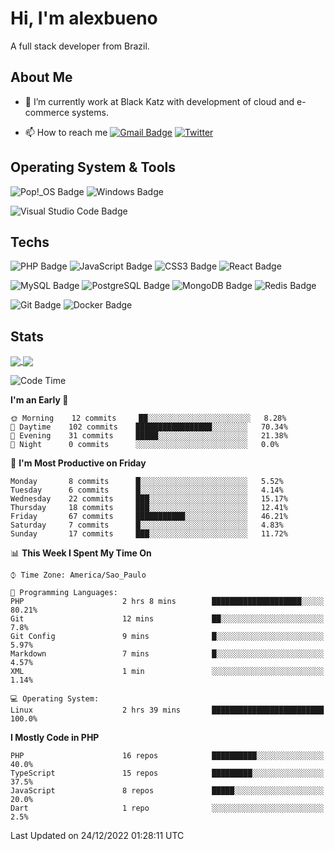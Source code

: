 # Hi, I'm alexbueno

A full stack developer from Brazil.

## About Me

- 🌱 I’m currently work at Black Katz with development of cloud and e-commerce systems.

- 📫 How to reach me [![Gmail Badge](https://img.shields.io/badge/-gmail-c14438?style=for-the-badge&logo=Gmail&logoColor=ffffff)](mailto:alexsandrofbueno@gmail.com) [![Twitter](https://img.shields.io/badge/twitter-1DA1F2.svg?style=for-the-badge&logo=twitter&logoColor=ffffff)](https://twitter.com/Alex_Bueno_7)

## Operating System & Tools

![Pop!_OS Badge](https://img.shields.io/badge/Pop!__OS-48B9C7?logo=popos&logoColor=fff&style=flat)
![Windows Badge](https://img.shields.io/badge/Windows-0078D6?logo=windows&logoColor=fff&style=flat)

![Visual Studio Code Badge](https://img.shields.io/badge/Visual%20Studio%20Code-007ACC?logo=visualstudiocode&logoColor=fff&style=flat)

## Techs

![PHP Badge](https://img.shields.io/badge/PHP-777BB4?logo=php&logoColor=fff&style=flat)
![JavaScript Badge](https://img.shields.io/badge/JavaScript-F7DF1E?logo=javascript&logoColor=000&style=flat)
![CSS3 Badge](https://img.shields.io/badge/CSS3-1572B6?logo=css3&logoColor=fff&style=flat)
![React Badge](https://img.shields.io/badge/React-61DAFB?logo=react&logoColor=000&style=flat)

![MySQL Badge](https://img.shields.io/badge/MySQL-4479A1?logo=mysql&logoColor=fff&style=flat)
![PostgreSQL Badge](https://img.shields.io/badge/PostgreSQL-4169E1?logo=postgresql&logoColor=fff&style=flat)
![MongoDB Badge](https://img.shields.io/badge/MongoDB-47A248?logo=mongodb&logoColor=fff&style=flat)
![Redis Badge](https://img.shields.io/badge/Redis-DC382D?logo=redis&logoColor=fff&style=flat)

![Git Badge](https://img.shields.io/badge/Git-F05032?logo=git&logoColor=fff&style=flat)
![Docker Badge](https://img.shields.io/badge/Docker-2496ED?logo=docker&logoColor=fff&style=flat)


## Stats

<a href="https://github.com/anuraghazra/github-readme-stats">
  <img align="center" src="https://github-readme-stats.vercel.app/api?username=alexbueno7&hide=contribs,prs&show_icons=true&theme=radical" />
</a>
<a href="https://github.com/anuraghazra/convoychat">
  <img align="center" src="https://github-readme-stats.vercel.app/api/top-langs/?username=alexbueno7" />
</a>

<!--START_SECTION:waka-->
![Code Time](http://img.shields.io/badge/Code%20Time-660%20hrs%2047%20mins-blue)

**I'm an Early 🐤** 

```text
🌞 Morning    12 commits     ██░░░░░░░░░░░░░░░░░░░░░░░   8.28% 
🌆 Daytime    102 commits    █████████████████░░░░░░░░   70.34% 
🌃 Evening    31 commits     █████░░░░░░░░░░░░░░░░░░░░   21.38% 
🌙 Night      0 commits      ░░░░░░░░░░░░░░░░░░░░░░░░░   0.0%

```
📅 **I'm Most Productive on Friday** 

```text
Monday       8 commits      █░░░░░░░░░░░░░░░░░░░░░░░░   5.52% 
Tuesday      6 commits      █░░░░░░░░░░░░░░░░░░░░░░░░   4.14% 
Wednesday    22 commits     ███░░░░░░░░░░░░░░░░░░░░░░   15.17% 
Thursday     18 commits     ███░░░░░░░░░░░░░░░░░░░░░░   12.41% 
Friday       67 commits     ███████████░░░░░░░░░░░░░░   46.21% 
Saturday     7 commits      █░░░░░░░░░░░░░░░░░░░░░░░░   4.83% 
Sunday       17 commits     ███░░░░░░░░░░░░░░░░░░░░░░   11.72%

```


📊 **This Week I Spent My Time On** 

```text
⌚︎ Time Zone: America/Sao_Paulo

💬 Programming Languages: 
PHP                      2 hrs 8 mins        ████████████████████░░░░░   80.21% 
Git                      12 mins             ██░░░░░░░░░░░░░░░░░░░░░░░   7.8% 
Git Config               9 mins              █░░░░░░░░░░░░░░░░░░░░░░░░   5.97% 
Markdown                 7 mins              █░░░░░░░░░░░░░░░░░░░░░░░░   4.57% 
XML                      1 min               ░░░░░░░░░░░░░░░░░░░░░░░░░   1.14%

💻 Operating System: 
Linux                    2 hrs 39 mins       █████████████████████████   100.0%

```

**I Mostly Code in PHP** 

```text
PHP                      16 repos            ██████████░░░░░░░░░░░░░░░   40.0% 
TypeScript               15 repos            █████████░░░░░░░░░░░░░░░░   37.5% 
JavaScript               8 repos             █████░░░░░░░░░░░░░░░░░░░░   20.0% 
Dart                     1 repo              ░░░░░░░░░░░░░░░░░░░░░░░░░   2.5%

```



 Last Updated on 24/12/2022 01:28:11 UTC
<!--END_SECTION:waka-->
